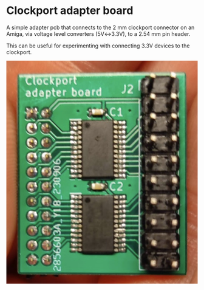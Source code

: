 # Clockport adapter board

A simple adapter pcb that connects to the 2 mm clockport connector on an Amiga,
via voltage level converters (5V↔3.3V), to a 2.54 mm pin header.

This can be useful for experimenting with connecting 3.3V devices
to the clockport.

![Clockport adapter board](clockport-adapter-board.jpg)
